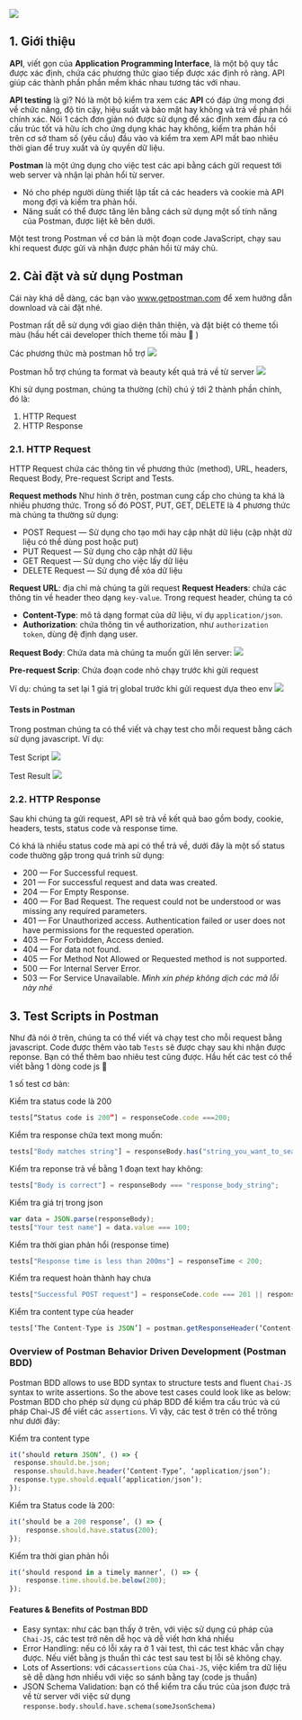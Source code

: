 ![](https://images.viblo.asia/8b95d16d-777a-472f-8401-72541749de3c.png)

## 1. Giới thiệu
**API**, viết gọn của **Application Programming Interface**, là một bộ quy tắc được xác định, chứa các phương thức giao tiếp được xác định rõ ràng. API giúp các thành phần phần mềm khác nhau tương tác với nhau.

**API testing** là gì? Nó là một bộ kiểm tra xem các **API** có đáp ứng mong đợi về chức năng, độ tin cậy, hiệu suất và bảo mật hay không và trả về phản hồi chính xác. Nói 1 cách đơn giản nó được sử dụng để xác định xem đầu ra có cấu trúc tốt và hữu ích cho ứng dụng khác hay không, kiểm tra phản hồi trên cơ sở tham số (yêu cầu) đầu vào và kiểm tra xem API mất bao nhiêu thời gian để truy xuất và ủy quyền dữ liệu.

**Postman** là một ứng dụng cho việc test các api bằng cách gửi request tới web server và nhận lại phản hổi từ server.
- Nó cho phép người dùng thiết lập tất cả các headers và cookie mà API mong đợi và kiểm tra phản hồi.
- Năng suất có thể được tăng lên bằng cách sử dụng một số tính năng của Postman, được liệt kê bên dưới.

Một test trong Postman về cơ bản là một đoạn code JavaScript, chạy sau khi request được gửi và nhận được phản hồi từ máy chủ.

## 2. Cài đặt và sử dụng Postman
Cái này khá dễ dàng, các bạn vào www.getpostman.com để xem hướng dẫn download và cài đặt nhé.

Postman rất dễ sử dụng với giao diện thân thiện, và đặt biệt có theme tối màu (hầu hết cái developer thích theme tối màu :rofl: )

Các phương thức mà postman hỗ trợ
![](https://images.viblo.asia/7d60ccaa-41a7-447e-93ef-a3d8c1ce8871.png)

Postman hỗ trợ chúng ta format và beauty kết quả trả về từ server
![](https://images.viblo.asia/8037b93e-0de5-4e95-8669-396585e0af30.png)

Khi sử dụng postman, chúng ta thường (chỉ) chú ý tới 2 thành phần chính, đó là:
1. HTTP Request
2. HTTP Response

### 2.1. HTTP Request

HTTP Request chứa các thông tin về phương thức (method), URL, headers, Request Body, Pre-request Script and Tests.

**Request methods**
Như hình ở trên, postman cung cấp cho chúng ta khá là nhiều phương thức. Trong số đó POST, PUT, GET, DELETE là 4 phương thức mà chúng ta thường sử dụng:
- POST Request — Sử dụng cho tạo mới hay cập nhật dữ liệu (cập nhật dữ liệu có thể dùng post hoặc put)
- PUT Request — Sử dụng cho cập nhật dữ liệu
- GET Request — Sử dụng cho việc lấy dữ liệu
- DELETE Request — Sử dụng để xóa dữ liệu

**Request URL**: địa chỉ mà chúng ta gửi request
**Request Headers**: chứa các thông tin về header theo dạng `key-value`.  Trong request header, chúng ta có
- **Content-Type**: mô tả dạng format của dữ liệu, ví dụ `application/json`.
- **Authorization**: chứa thông tin về authorization, như  `authorization token`, dùng đệ định dạng user.

**Request Body**:  Chứa data mà chúng ta muốn gửi lên server:
![](https://images.viblo.asia/d368e549-1c72-4fa2-b1cc-5469d7764000.png)

**Pre-request Scrip**: Chứa đoạn code nhỏ chạy trước khi gửi request

Ví dụ: chúng ta set lại 1 giá trị global trước khi gửi request dựa theo env
![](https://images.viblo.asia/59d9437b-98c6-4de1-a2d7-7b830873f366.png)


#### Tests in Postman
Trong postman chúng ta có thể viết và chạy test cho mỗi request bằng cách sử dụng javascript. Ví dụ:

Test Script
![](https://images.viblo.asia/8aaf0b63-f4c1-4303-8053-18a8ff2e6131.png)

Test Result
![](https://images.viblo.asia/f1cc7319-f24c-4e32-93ce-ce8cb743f653.png)

### 2.2. HTTP Response
Sau khi chúng ta gửi request, API sẽ trả về kết quả bao gồm body, cookie, headers, tests, status code và response time.

Có khá là nhiều status code mà api có thể trả về, dưới đây là một số status code thường gặp trong quá trình sử dụng:
- 200 — For Successful request.
- 201 — For successful request and data was created.
- 204 — For Empty Response.
- 400 — For Bad Request. The request could not be understood or was missing any required parameters.
- 401 — For Unauthorized access. Authentication failed or user does not have permissions for the requested operation.
- 403 — For Forbidden, Access denied.
- 404 — For data not found.
- 405 — For Method Not Allowed or Requested method is not supported.
- 500 — For Internal Server Error.
- 503 — For Service Unavailable.
*Mình xin phép không dịch các mã lỗi này nhé*

## 3. Test Scripts in Postman
Như đã nói ở trên, chúng ta có thể viết và chạy test cho mỗi request bằng javascript. Code được thêm vào tab `Tests` sẽ được chạy sau khi nhận được reponse.
Bạn có thể thêm bao nhiêu test cũng được. Hầu hết các test có thể viết bằng 1 dòng code js :rofl: 

1 số test cơ bản:

Kiểm tra status code là 200
```js
tests[“Status code is 200”] = responseCode.code ===200;
```

Kiểm tra response chứa text mong muốn:
```js
tests["Body matches string"] = responseBody.has("string_you_want_to_search");
```

Kiểm tra reponse trả về bằng 1 đoạn text hay không:
```js
tests["Body is correct"] = responseBody === "response_body_string";
```

Kiểm tra giá trị trong json
```js
var data = JSON.parse(responseBody);
tests["Your test name"] = data.value === 100;
```

Kiểm tra thời gian phản hổi (response time)
```js
tests["Response time is less than 200ms"] = responseTime < 200;
```

Kiểm tra request hoàn thành hay chưa
```js
tests["Successful POST request"] = responseCode.code === 201 || responseCode.code === 202;
```

Kiểm tra content type của header
```js
tests[‘The Content-Type is JSON’] = postman.getResponseHeader(‘Content-Type’) === ‘application/json’;
```

### Overview of Postman Behavior Driven Development (Postman BDD)
Postman BDD allows to use BDD syntax to structure tests and fluent `Chai-JS` syntax to write assertions. So the above test cases could look like as below:
Postman BDD cho phép sử dụng cú pháp BDD để kiểm tra cấu trúc và cú pháp Chai-JS để viết các `assertions`. Vì vậy, các test ở trên có thể trông như dưới đây:

Kiểm tra content type
```js
it(‘should return JSON’, () => {
 response.should.be.json;
 response.should.have.header(‘Content-Type’, ‘application/json’);
 response.type.should.equal(‘application/json’);
});
```

Kiểm tra Status code là 200:
```js
it(‘should be a 200 response’, () => {
    response.should.have.status(200);
});
```

Kiểm tra thời gian phản hồi
```js
it(‘should respond in a timely manner’, () => {
    response.time.should.be.below(200);
});
```

#### Features & Benefits of Postman BDD
- Easy syntax: như các bạn thấy ở trên, với việc sử dụng cú pháp của `Chai-JS`, các test trở nên dễ học và dễ viết hơn khá nhiều
- Error Handling: nếu có lỗi xảy ra ở 1 vài test, thì các test khác vẫn chạy được. Nếu viết bằng js thuần thì các test sau test bị lỗi sẽ không chạy.
- Lots of Assertions: với các`assertions` của `Chai-JS`, việc kiểm tra dữ liệu sẽ dễ dàng hơn nhiều với việc so sánh bằng tay (code js thuần)
- JSON Schema Validation: bạn có thể kiểm tra cấu trúc của json được trả về từ server với việc sử dụng `response.body.should.have.schema(someJsonSchema)`